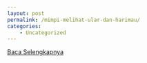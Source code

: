 ```yaml
---
layout: post
permalink: /mimpi-melihat-ular-dan-harimau/
categories:
    - Uncategorized
---
```


[Baca Selengkapnya](/06)
